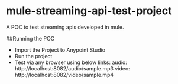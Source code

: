 # mule-streaming-api-test-project
A POC to test streaming apis developed in mule.

##Running the POC
* Import the Project to Anypoint Studio
* Run the project
* Test via any browser using below links:
	audio: http://localhost:8082/audio/sample.mp3
	video: http://localhost:8082/video/sample.mp4

